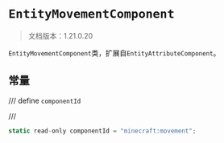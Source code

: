 # `EntityMovementComponent`

> 文档版本：1.21.0.20

`EntityMovementComponent`类，扩展自`EntityAttributeComponent`。

## 常量

/// define
`componentId`


///

```js
static read-only componentId = "minecraft:movement";
```

